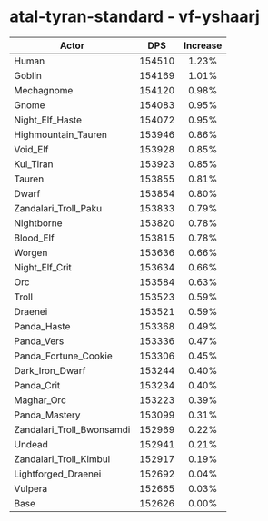 # atal-tyran-standard - vf-yshaarj
| Actor | DPS | Increase |
|---|:---:|:---:|
|Human|154510|1.23%|
|Goblin|154169|1.01%|
|Mechagnome|154120|0.98%|
|Gnome|154083|0.95%|
|Night_Elf_Haste|154072|0.95%|
|Highmountain_Tauren|153946|0.86%|
|Void_Elf|153928|0.85%|
|Kul_Tiran|153923|0.85%|
|Tauren|153855|0.81%|
|Dwarf|153854|0.80%|
|Zandalari_Troll_Paku|153833|0.79%|
|Nightborne|153820|0.78%|
|Blood_Elf|153815|0.78%|
|Worgen|153636|0.66%|
|Night_Elf_Crit|153634|0.66%|
|Orc|153584|0.63%|
|Troll|153523|0.59%|
|Draenei|153521|0.59%|
|Panda_Haste|153368|0.49%|
|Panda_Vers|153336|0.47%|
|Panda_Fortune_Cookie|153306|0.45%|
|Dark_Iron_Dwarf|153244|0.40%|
|Panda_Crit|153234|0.40%|
|Maghar_Orc|153223|0.39%|
|Panda_Mastery|153099|0.31%|
|Zandalari_Troll_Bwonsamdi|152969|0.22%|
|Undead|152941|0.21%|
|Zandalari_Troll_Kimbul|152917|0.19%|
|Lightforged_Draenei|152692|0.04%|
|Vulpera|152665|0.03%|
|Base|152626|0.00%|
